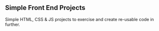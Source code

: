 ## Simple Front End Projects

Simple HTML, CSS & JS projects to exercise and create re-usable code in further.
